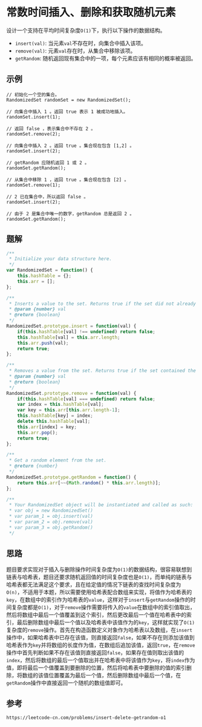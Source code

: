 # 常数时间插入、删除和获取随机元素
设计一个支持在平均时间复杂度`O(1)`下，执行以下操作的数据结构。
* `insert(val)`: 当元素`val`不存在时，向集合中插入该项。
* `remove(val)`: 元素`val`存在时，从集合中移除该项。
* `getRandom`: 随机返回现有集合中的一项，每个元素应该有相同的概率被返回。


## 示例

```
// 初始化一个空的集合。
RandomizedSet randomSet = new RandomizedSet();

// 向集合中插入 1 。返回 true 表示 1 被成功地插入。
randomSet.insert(1);

// 返回 false ，表示集合中不存在 2 。
randomSet.remove(2);

// 向集合中插入 2 。返回 true 。集合现在包含 [1,2] 。
randomSet.insert(2);

// getRandom 应随机返回 1 或 2 。
randomSet.getRandom();

// 从集合中移除 1 ，返回 true 。集合现在包含 [2] 。
randomSet.remove(1);

// 2 已在集合中，所以返回 false 。
randomSet.insert(2);

// 由于 2 是集合中唯一的数字，getRandom 总是返回 2 。
randomSet.getRandom();
```

## 题解

```javascript
/**
 * Initialize your data structure here.
 */
var RandomizedSet = function() {
    this.hashTable = {};
    this.arr = [];
};

/**
 * Inserts a value to the set. Returns true if the set did not already contain the specified element. 
 * @param {number} val
 * @return {boolean}
 */
RandomizedSet.prototype.insert = function(val) {
    if(this.hashTable[val] !== undefined) return false;
    this.hashTable[val] = this.arr.length;
    this.arr.push(val);
    return true;
};

/**
 * Removes a value from the set. Returns true if the set contained the specified element. 
 * @param {number} val
 * @return {boolean}
 */
RandomizedSet.prototype.remove = function(val) {
    if(this.hashTable[val] === undefined) return false;
    var index = this.hashTable[val];
    var key = this.arr[this.arr.length-1];
    this.hashTable[key] = index;
    delete this.hashTable[val];
    this.arr[index] = key;
    this.arr.pop();
    return true;
};

/**
 * Get a random element from the set.
 * @return {number}
 */
RandomizedSet.prototype.getRandom = function() {
    return this.arr[~~(Math.random() * this.arr.length)];
};

/**
 * Your RandomizedSet object will be instantiated and called as such:
 * var obj = new RandomizedSet()
 * var param_1 = obj.insert(val)
 * var param_2 = obj.remove(val)
 * var param_3 = obj.getRandom()
 */
```

## 思路
题目要求实现对于插入与删除操作时间复杂度为`O(1)`的数据结构，很容易联想到链表与哈希表，题目还要求随机返回值的时间复杂度也是`O(1)`，而单纯的链表与哈希表都无法满足这个要求，且在给定值的情况下链表的查找时间复杂度为`O(n)`，不适用于本题，所以需要使用哈希表配合数组来实现，将值作为哈希表的`key`，在数组中的索引作为哈希表的`value`，这样对于`insert`与`getRandom`操作的时间复杂度都是`O(1)`，对于`remove`操作需要将传入的`value`在数组中的索引值取出，然后将数组中最后一个值覆盖到这个索引，然后更改最后一个值在哈希表中的索引，最后删除数组中最后一个值以及哈希表中该值作为的`key`，这样就实现了`O(1)`复杂度的`remove`操作。首先在构造函数定义对象作为哈希表以及数组，在`insert`操作中，如果哈希表中已存在该值，则直接返回`false`，如果不存在则添加该值到哈希表作为`key`并将数组的长度作为值，在数组后追加该值，返回`true`，在`remove`操作中首先判断如果不存在该值则直接返回`false`，如果存在值则取出该值的`index`，然后将数组的最后一个值取出并在哈希表中将该值作为`key`，将`index`作为值，即将最后一个值覆盖到要删除的位置，然后将哈希表中要删除的值的索引删除，将数组的该值位置覆盖为最后一个值，然后删除数组中最后一个值，在`getRandom`操作中直接返回一个随机的数组值即可。



## 参考

```
https://leetcode-cn.com/problems/insert-delete-getrandom-o1
```
